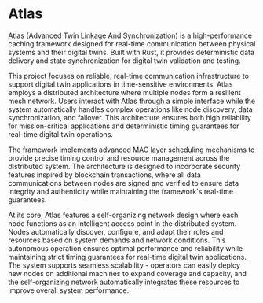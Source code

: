 # Atlas

Atlas (Advanced Twin Linkage And Synchronization) is a high-performance caching framework designed for real-time communication between physical systems and their digital twins. Built with Rust, it provides deterministic data delivery and state synchronization for digital twin validation and testing.

This project focuses on reliable, real-time communication infrastructure to support digital twin applications in time-sensitive environments. Atlas employs a distributed architecture where multiple nodes form a resilient mesh network. Users interact with Atlas through a simple interface while the system automatically handles complex operations like node discovery, data synchronization, and failover. This architecture ensures both high reliability for mission-critical applications and deterministic timing guarantees for real-time digital twin operations.

The framework implements advanced MAC layer scheduling mechanisms to provide precise timing control and resource management across the distributed system. The architecture is designed to incorporate security features inspired by blockchain transactions, where all data communications between nodes are signed and verified to ensure data integrity and authenticity while maintaining the framework's real-time guarantees.

At its core, Atlas features a self-organizing network design where each node functions as an intelligent access point in the distributed system. Nodes automatically discover, configure, and adapt their roles and resources based on system demands and network conditions. This autonomous operation ensures optimal performance and reliability while maintaining strict timing guarantees for real-time digital twin applications. The system supports seamless scalability - operators can easily deploy new nodes on additional machines to expand coverage and capacity, and the self-organizing network automatically integrates these resources to improve overall system performance.
